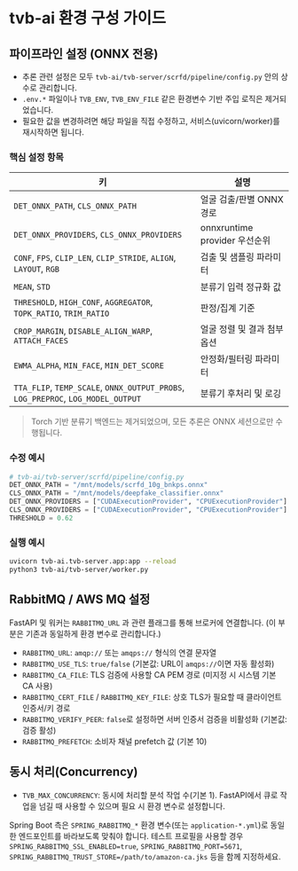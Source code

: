 # tvb-ai 환경 구성 가이드

## 파이프라인 설정 (ONNX 전용)
- 추론 관련 설정은 모두 `tvb-ai/tvb-server/scrfd/pipeline/config.py` 안의 상수로 관리합니다.
- `.env.*` 파일이나 `TVB_ENV`, `TVB_ENV_FILE` 같은 환경변수 기반 주입 로직은 제거되었습니다.
- 필요한 값을 변경하려면 해당 파일을 직접 수정하고, 서비스(uvicorn/worker)를 재시작하면 됩니다.

### 핵심 설정 항목
| 키 | 설명 |
| --- | --- |
| `DET_ONNX_PATH`, `CLS_ONNX_PATH` | 얼굴 검출/판별 ONNX 경로 |
| `DET_ONNX_PROVIDERS`, `CLS_ONNX_PROVIDERS` | onnxruntime provider 우선순위 |
| `CONF`, `FPS`, `CLIP_LEN`, `CLIP_STRIDE`, `ALIGN`, `LAYOUT`, `RGB` | 검출 및 샘플링 파라미터 |
| `MEAN`, `STD` | 분류기 입력 정규화 값 |
| `THRESHOLD`, `HIGH_CONF`, `AGGREGATOR`, `TOPK_RATIO`, `TRIM_RATIO` | 판정/집계 기준 |
| `CROP_MARGIN`, `DISABLE_ALIGN_WARP`, `ATTACH_FACES` | 얼굴 정렬 및 결과 첨부 옵션 |
| `EWMA_ALPHA`, `MIN_FACE`, `MIN_DET_SCORE` | 안정화/필터링 파라미터 |
| `TTA_FLIP`, `TEMP_SCALE`, `ONNX_OUTPUT_PROBS`, `LOG_PREPROC`, `LOG_MODEL_OUTPUT` | 분류기 후처리 및 로깅 |

> Torch 기반 분류기 백엔드는 제거되었으며, 모든 추론은 ONNX 세션으로만 수행됩니다.

### 수정 예시
```python
# tvb-ai/tvb-server/scrfd/pipeline/config.py
DET_ONNX_PATH = "/mnt/models/scrfd_10g_bnkps.onnx"
CLS_ONNX_PATH = "/mnt/models/deepfake_classifier.onnx"
DET_ONNX_PROVIDERS = ["CUDAExecutionProvider", "CPUExecutionProvider"]
CLS_ONNX_PROVIDERS = ["CUDAExecutionProvider", "CPUExecutionProvider"]
THRESHOLD = 0.62
```

### 실행 예시
```bash
uvicorn tvb-ai.tvb-server.app:app --reload
python3 tvb-ai/tvb-server/worker.py
```

## RabbitMQ / AWS MQ 설정
FastAPI 및 워커는 `RABBITMQ_URL` 과 관련 플래그를 통해 브로커에 연결합니다. (이 부분은 기존과 동일하게 환경 변수로 관리합니다.)

- `RABBITMQ_URL`: `amqp://` 또는 `amqps://` 형식의 연결 문자열
- `RABBITMQ_USE_TLS`: `true/false` (기본값: URL이 `amqps://`이면 자동 활성화)
- `RABBITMQ_CA_FILE`: TLS 검증에 사용할 CA PEM 경로 (미지정 시 시스템 기본 CA 사용)
- `RABBITMQ_CERT_FILE` / `RABBITMQ_KEY_FILE`: 상호 TLS가 필요할 때 클라이언트 인증서/키 경로
- `RABBITMQ_VERIFY_PEER`: `false`로 설정하면 서버 인증서 검증을 비활성화 (기본값: 검증 활성)
- `RABBITMQ_PREFETCH`: 소비자 채널 prefetch 값 (기본 10)

## 동시 처리(Concurrency)
- `TVB_MAX_CONCURRENCY`: 동시에 처리할 분석 작업 수(기본 1). FastAPI에서 큐로 작업을 넘길 때 사용할 수 있으며 필요 시 환경 변수로 설정합니다.

Spring Boot 측은 `SPRING_RABBITMQ_*` 환경 변수(또는 `application-*.yml`)로 동일한 엔드포인트를 바라보도록 맞춰야 합니다. 테스트 프로필을 사용할 경우 `SPRING_RABBITMQ_SSL_ENABLED=true`, `SPRING_RABBITMQ_PORT=5671`, `SPRING_RABBITMQ_TRUST_STORE=/path/to/amazon-ca.jks` 등을 함께 지정하세요.
